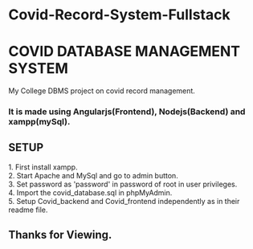 # Covid-Record-System-Fullstack
<h1>COVID DATABASE MANAGEMENT SYSTEM</h1>

My College DBMS project on covid record management. 
<h3>
It is made using Angularjs(Frontend), Nodejs(Backend) and xampp(mySql).
</h3>
<h2>SETUP</h2>
1. First install xampp.<br>
2. Start Apache and MySql and go to admin button.<br>
3. Set password as 'password' in password of root in user privileges.<br>
4. Import the covid_database.sql in phpMyAdmin.<br>
5. Setup Covid_backend and Covid_frontend independently as in their readme file.<br>

<h2>Thanks for Viewing.</h2>
